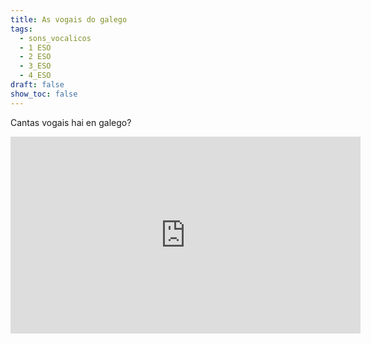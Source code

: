 ```yaml
---
title: As vogais do galego
tags:
  - sons_vocalicos
  - 1 ESO
  - 2 ESO
  - 3_ESO
  - 4_ESO
draft: false
show_toc: false
---
```

Cantas vogais hai en galego?

<iframe width="560" height="315" src="https://www.youtube.com/embed/hErJRG-u0jY?si=s2wNr-HjIcKJP1qS" title="YouTube video player" frameborder="0" allow="accelerometer; autoplay; clipboard-write; encrypted-media; gyroscope; picture-in-picture; web-share" allowfullscreen></iframe>